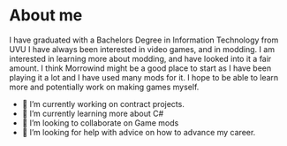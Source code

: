 # About me

I have graduated with a Bachelors Degree in Information Technology from UVU
I have always been interested in video games, and in modding.
I am interested in learning more about modding, and have looked into it a fair amount. 
I think Morrowind might be a good place to start as I have been playing it a lot and I have used many mods for it.
I hope to be able to learn more and potentially work on making games myself.

- 🔭 I’m currently working on contract projects.
- 🌱 I’m currently learning more about C#
- 👯 I’m looking to collaborate on Game mods
- 🤔 I’m looking for help with advice on how to advance my career.


